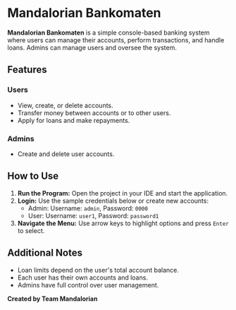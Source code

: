 # Mandalorian Bankomaten

**Mandalorian Bankomaten** is a simple console-based banking system where users can manage their accounts, perform transactions, and handle loans. Admins can manage users and oversee the system.

## Features
### Users
- View, create, or delete accounts.
- Transfer money between accounts or to other users.
- Apply for loans and make repayments.

### Admins
- Create and delete user accounts.

## How to Use
1. **Run the Program:** Open the project in your IDE and start the application.  
2. **Login:** Use the sample credentials below or create new accounts:
   - Admin: Username: `admin`, Password: `0000`
   - User: Username: `user1`, Password: `password1`
3. **Navigate the Menu:** Use arrow keys to highlight options and press `Enter` to select.  

## Additional Notes
- Loan limits depend on the user's total account balance.
- Each user has their own accounts and loans.  
- Admins have full control over user management.  

**Created by Team Mandalorian**
